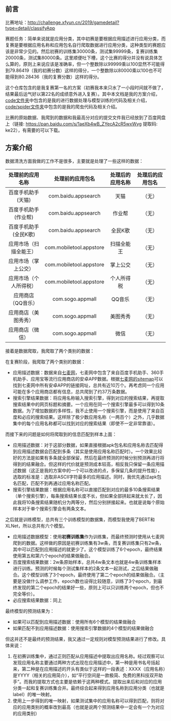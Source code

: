 ## 前言

比赛地址：http://challenge.xfyun.cn/2019/gamedetail?type=detail/classifyApp

赛题任务：简单来说就是应用分类，其中初赛是要根据应用描述进行应用分类，而复赛是要根据应用名称和应用包名自行爬取数据进行应用分类，这种类型的赛题应该是非常少见的。然后初赛的训练集30000条，测试集99999条，复赛训练集20000条，测试集80000条。这里顺便吐下槽，这个比赛的得分并没有说具体怎么算的，原则上来说应该是准确率，但一个整数除以99999乘以100显然不可能得到79.86419（我的初赛分数）这样的得分，一个整数除以80000乘以100也不可能得到80.28436（我的复赛分数）这样的得分。

这个仓库包含的是我复赛第一名的方案（初赛我本来只水了一小段时间就不做了，结果最后运气好以第22名的成绩意外进入复赛）。其中本文档是我的方案介绍，[code文件夹](code)中包含的是我的进行数据处理与模型训练的代码及相关介绍，[code/spider文件夹](code/spider)中包含的是我的爬虫代码及相关介绍。

比赛的原始数据、我爬到的数据和我最高分对应的提交文件我已经放到了百度网盘上（链接: https://pan.baidu.com/s/1aeXb4wB_ZYecA2cR5wxWvg 提取码: ke22），有需要的可以下载。

## 方案介绍

数据清洗方面我做的工作不是很多，主要就是处理了一些这样的数据：

|    处理前的应用名称    |    处理前的应用包名     | 处理后的应用名称 | 处理后的应用包名 |
| :--------------------: | :---------------------: | :--------------: | :--------------: |
|   百度手机助手(天猫)   |   com.baidu.appsearch   |       天猫       |      （无）      |
|  百度手机助手(作业帮)  |   com.baidu.appsearch   |      作业帮      |      （无）      |
| 百度手机助手(全民K歌)  |   com.baidu.appsearch   |     全民K歌      |      （无）      |
| 应用市场（扫描全能王） | com.mobiletool.appstore |    扫描全能王    |      （无）      |
|  应用市场（掌上公交）  | com.mobiletool.appstore |     掌上公交     |      （无）      |
| 应用市场（个人所得税） | com.mobiletool.appstore |    个人所得税    |      （无）      |
|   应用商店（QQ音乐）   |    com.sogo.appmall     |      QQ音乐      |      （无）      |
|  应用商店（美图秀秀）  |    com.sogo.appmall     |     美图秀秀     |      （无）      |
|    应用商店（微信）    |    com.sogo.appmall     |       微信       |      （无）      |

接着是数据爬取，我爬取了两个类别的数据：

在复赛阶段，我爬取了两个类别的数据：

- 应用描述数据：数据来自[七麦网](https://www.qimai.cn/)，七麦网中包含了来自百度手机助手、360手机助手、应用宝等流行应用商店的安卓APP数据。根据[七麦网的sitemap](https://www.qimai.cn/sitemap.xml)可以找到七麦网中所有安卓APP的链接网址，总共有近10万个。再考虑同一个应用可能在多个应用商店都有信息，总共爬到了约37万条数据。
- 搜索引擎结果数据：将应用名称输入搜索引擎，得到对应的搜索结果，再提取搜索结果中的网页标题和摘要。一个应用在同一个搜索引擎最多可以得到10条数据。为了增加数据的多样性，我不止使用一个搜索引擎，而是使用了来自百度和必应的搜索结果。这样除了极少数应用名称（一两百个）之外，几乎数据集中的每个应用名称都可以找到对应的搜索结果（即使不一定非常靠谱）。

而接下来的问题是如何将爬取到的信息匹配到样本上面：

- 应用描述数据：对于这部分数据，如果直接根据apk包名和应用名称去匹配得到应用描述数据会匹配到多条（其实是使用应用名称匹配时）。一个效果比较好的方法是如果有多条就全部保留，然后在最终预测的时候分别预测再进行将得到的结果融合。但这样的代价就是预测成本较高，相反我只保留一条应用描述数据（这正是我的方案中的一个可以改进的点，多保留几条的提升性能），选取的标准是：选取非ASCII字符最多的应用描述。同时，我优先通过apk包名匹配，匹配不到再通过应用名称匹配。
- 搜索引擎结果数据：根据应用名称可以直接匹配到对应的最多10条搜索结果（单个搜索引擎），每条搜索结果长度不长，但如果全部拼起来就太长了，因此我将10条搜索结果随机分为两等分，然后分别拼接起来。也就是说每个原始样本对于单个搜索引擎会有两条文本。

之后就是训练模型，总共有三个训练模型的数据集，而模型我使用了BERT和XLNet，所以总共有六个模型。

- 应用描述数据模型：使用**初赛训练集**作为训练集，而最终预测时使用从七麦网爬到的数据。这样做的原因是初赛训练集有3w条，而复赛训练集只有2w条，其中可以匹配到应用描述的就更少了。这个模型训练了6个epoch，最终结果使用第五和第六个epoch的结果做融合。
- 百度搜索结果数据：2w条原始样本，总共4w条文本也就是4w条训练集样本进行训练。预测的时候每个测试集样本的2条文本一起测试，之后结果做融合。这个模型训练了3个epoch，最终使用了第二个epoch的结果做融合。（主要是没做什么调参工作，epoch数也设得比较随意，训练了3个epoch，到最终发现的第二个epoch的结果好一些，原则上可以只训练两个epoch，但也不完全等价）。
- 必应搜索结果数据：同上

最终模型的预测结果为：

- 如果可以匹配到应用描述数据：使用所有6个模型的结果做融合
- 如果匹配不到应用描述数据：使用搜索引擎数据的4个模型的结果做融合

但这并还不是最终的预测结果，我又通过一定规则对模型预测结果进行了修改。具体来说：

1. 在初赛训练集中，通过正则匹配从应用描述中提取出应用名称。经过观察可以发现应用名称主要通过两种方式出现在应用描述中，第一种是用书名号括起来，第二种是在应用描述的开头有类似于这样的一段表述：XXXX（应用名称）是YYYY（相关的应用简介），如“平行空间是一款极简、免费的黑科技双开助手”。而我的提取方式也主要是依赖于这两种模式。提取出来后和对应的应用分类一起和复赛训练集合并。最终综合起来得到应用名称到应用分类（也就是label）的唯一映射。
2. 使用上一步得到的唯一映射，如果测试集中的应用名称可以得到匹配，则将对应的应用类别的概率改到最高（也就是说两个预测结果中一定会有一个为对应的应用类别）



